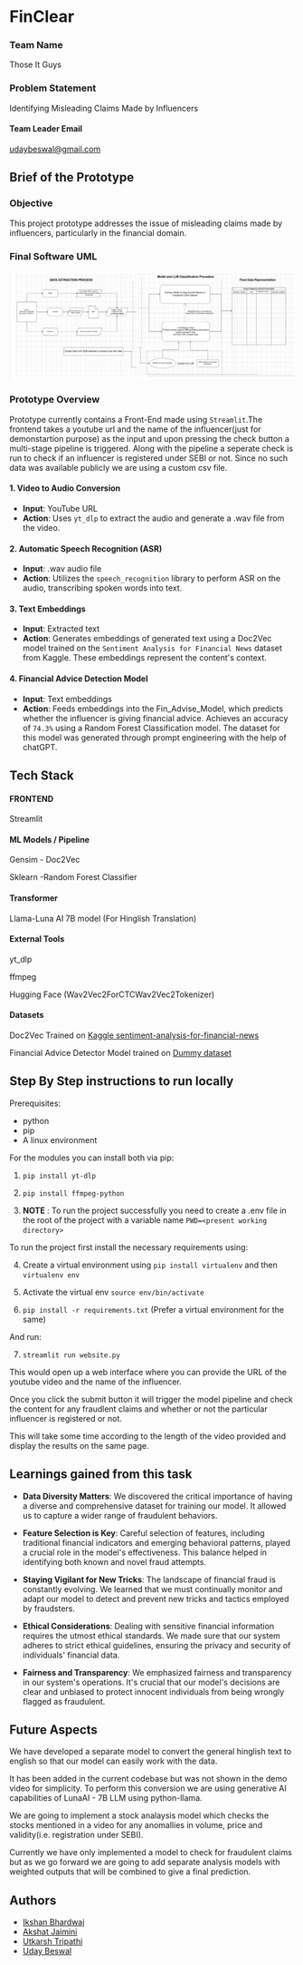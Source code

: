 
# FinClear


### Team Name
Those It Guys
### Problem Statement
Identifying Misleading Claims Made by Influencers
#### Team Leader Email
udaybeswal@gmail.com


## Brief of the Prototype

### Objective

This project prototype addresses the issue of misleading claims made by influencers, particularly in the financial domain.

### Final Software UML

![UML](image.png)

### Prototype Overview
Prototype currently contains a Front-End made using `Streamlit`.The frontend takes a youtube url and the name of the influencer(just for demonstartion purpose) as the input and upon pressing the check button a multi-stage pipeline is triggered. Along with the pipeline a seperate check is run to check if an influencer is registered under SEBI or not. Since no such data was available publicly we are using a custom csv file. 

#### 1. Video to Audio Conversion
- **Input**: YouTube URL
- **Action**: Uses `yt_dlp` to extract the audio and generate a .wav file from the video.

#### 2. Automatic Speech Recognition (ASR)
- **Input**: .wav audio file 
- **Action**: Utilizes the `speech_recognition` library to perform ASR on the audio, transcribing spoken words into text.

#### 3. Text Embeddings
- **Input**: Extracted text 
- **Action**: Generates embeddings of generated text using a Doc2Vec model trained on the `Sentiment Analysis for Financial News` dataset from Kaggle. These embeddings represent the content's context.

#### 4. Financial Advice Detection Model
- **Input**: Text embeddings
- **Action**: Feeds embeddings into the Fin_Advise_Model, which predicts whether the influencer is giving financial advice. Achieves an accuracy of `74.3%` using a Random Forest Classification model. The dataset for this model was generated through prompt engineering with the help of chatGPT.


## Tech Stack

#### FRONTEND
Streamlit

#### ML Models / Pipeline
Gensim - Doc2Vec 

Sklearn -Random Forest Classifier 
    
#### Transformer 
Llama-Luna AI 7B model (For Hinglish Translation)

#### External Tools
yt_dlp

ffmpeg

Hugging Face (Wav2Vec2ForCTCWav2Vec2Tokenizer)

#### Datasets
    
Doc2Vec Trained on
[Kaggle sentiment-analysis-for-financial-news](https://www.kaggle.com/datasets/ankurzing/sentiment-analysis-for-financial-news)

Financial Advice Detector Model trained on [Dummy dataset](https://docs.google.com/spreadsheets/d/18hHYe4lsV5G01VWhHLSHGkhaH6F7u0jMnkQKCdvlLCk/edit?usp=sharing
)

## Step By Step instructions to run locally

Prerequisites:
 - python
 - pip
 - A linux environment

 For the modules you can install both via pip:

1) `pip install yt-dlp`

2) `pip install ffmpeg-python`


3) **NOTE** : To run the project successfully you need to create a .env file in the root of the project with a variable name  `PWD=<present working directory>`

To run the project first install the necessary requirements using:

4) Create a virtual environment using 
`pip install virtualenv` and then `virtualenv env`

5) Activate the virtual env `source env/bin/activate`

6) `pip install -r requirements.txt` (Prefer a virtual environment for the same)

And run:

7) `streamlit run website.py`

This would open up a web interface where you can provide the URL of the youtube video and the name of the influencer. 

Once you click the submit button it will trigger the model pipeline and check the content for any fraudlent claims and whether or not the particular influencer is registered or not. 

This will take some time according to the length of the video provided and display the results on the same page.

## Learnings gained from this task

- **Data Diversity Matters**: We discovered the critical importance of having a diverse and comprehensive dataset for training our model. It allowed us to capture a wider range of fraudulent behaviors.

- **Feature Selection is Key**: Careful selection of features, including traditional financial indicators and emerging behavioral patterns, played a crucial role in the model's effectiveness. This balance helped in identifying both known and novel fraud attempts.

- **Staying Vigilant for New Tricks**: The landscape of financial fraud is constantly evolving. We learned that we must continually monitor and adapt our model to detect and prevent new tricks and tactics employed by fraudsters.

- **Ethical Considerations**: Dealing with sensitive financial information requires the utmost ethical standards. We made sure that our system adheres to strict ethical guidelines, ensuring the privacy and security of individuals' financial data.

- **Fairness and Transparency**: We emphasized fairness and transparency in our system's operations. It's crucial that our model's decisions are clear and unbiased to protect innocent individuals from being wrongly flagged as fraudulent.



## Future Aspects
We have developed a separate model to convert the general hinglish text to english so that our model can easily work with the data. 

It has been added in the current codebase but was not shown in the demo video for simplicity. To perform this conversion we are using generative AI capabilities of LunaAI - 7B LLM using python-llama.

We are going to implement a stock analaysis model which checks the stocks mentioned in a video for any anomallies in volume, price and validity(i.e. registration under SEBI).


Currently we have only implemented a model to check for fraudulent claims but as we go forward we are going to add separate analysis models with weighted outputs that will be combined to give a final prediction.

## Authors

- [Ikshan Bhardwaj](https://github.com/ikshan-Tango/)
- [Akshat Jaimini](https://github.com/destrex271)
- [Utkarsh Tripathi](https://www.github.com/octokatherine)
- [Uday Beswal](https://github.com/udbe)


